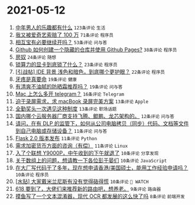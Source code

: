 # 2021-05-12

1. [中年男人的乐趣都有什么](https://www.v2ex.com/t/776398) `123条评论` `生活`
1. [我又被爱奇艺索赔了 100 万](https://www.v2ex.com/t/776461) `71条评论` `程序员`
1. [相互宝有必要继续开吗？](https://www.v2ex.com/t/776375) `53条评论` `问与答`
1. [Github 如何创建一个隐藏的仓库并使用 Github Pages?](https://www.v2ex.com/t/776373) `38条评论` `程序员`
1. [房奴](https://www.v2ex.com/t/776467) `24条评论` `随想`
1. [锁算力的显卡到底锁了什么？](https://www.v2ex.com/t/776478) `23条评论` `程序员`
1. [[引战帖] IDE 背景 浅色和暗色，到底哪个更护眼？](https://www.v2ex.com/t/776441) `22条评论` `程序员`
1. [牙疼是真要命](https://www.v2ex.com/t/776511) `19条评论` `健康`
1. [有清爽不油腻的防晒霜推荐吗？](https://www.v2ex.com/t/776445) `19条评论` `问与答`
1. [Mac 上怎么多开 telegram？](https://www.v2ex.com/t/776440) `16条评论` `Telegram`
1. [迫于录屏需求，求 macBook 录屏完美方案](https://www.v2ex.com/t/776477) `13条评论` `Apple`
1. [全勤奖头一次遇见这种制度](https://www.v2ex.com/t/776415) `13条评论` `职场话题`
1. [国内哪个云服务器厂商支持飞腾、鲲鹏、龙芯架构的。](https://www.v2ex.com/t/776447) `12条评论` `问与答`
1. [请问，在有 DLP 的监管下，如何从公司电脑拷贝（同步）代码、文档等文件到自己电脑或存储设备？](https://www.v2ex.com/t/776486) `11条评论` `问与答`
1. [Flask 2.0 版本发布](https://www.v2ex.com/t/776474) `11条评论` `Python`
1. [需求加密货币方面的咨询（有偿）](https://www.v2ex.com/t/776408) `11条评论` `Linux`
1. [入了个联想 Y9000P，中午收到的下午就退了](https://www.v2ex.com/t/776491) `10条评论` `分享发现`
1. [关于数组上的问题，想请教一下各位彭于晏们](https://www.v2ex.com/t/776463) `10条评论` `JavaScript`
1. [在大厂写代码干了多年，现在想申请香港/美国硕士，能用工作经验申请吗？](https://www.v2ex.com/t/776457) `10条评论` `程序员`
1. [[水贴] 大家戴米兰尼斯有没有觉得硌得慌](https://www.v2ex.com/t/776414) `10条评论` ` WATCH`
1. [618 要到了，大佬们来推荐新的路由吧，想养老。](https://www.v2ex.com/t/776518) `9条评论` `路由器`
1. [摸鱼写了一个文本混淆器，现代 OCR 都发展的这么快了吗](https://www.v2ex.com/t/776475) `8条评论` `前端开发`
